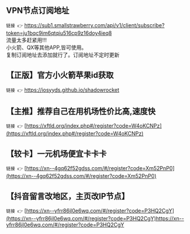## VPN节点订阅地址

`链接 👉` https://sub1.smallstrawberry.com/api/v1/client/subscribe?token=ju1bqc9im6qtqiu516cp9z16doy4ieq8  
流量太多赶紧用!!!  
小火箭、QX等其他APP,皆可使用。  
复制订阅地址去添加就行了。订阅地址不定时更新  

## 【正版】官方小火箭苹果id获取

`链接 👉` https://iosyyds.github.io/shadowrocket

## 【主推】推荐自己在用机场性价比高,速度快

`链接 👉` [https://xftld.org/index.php#/register?code=W4oKCNPz](https://xftld.org/index.php#/register?code=W4oKCNPz)

## 【较卡】一元机场便宜卡卡卡

`链接 👉` [https://xn--4gq62f52gdss.com/#/register?code=Xm52PnP0](https://xn--4gq62f52gdss.com/#/register?code=Xm52PnP0)

## 【抖音留言改地区，主页改IP节点】

`链接 👉` [https://xn--yfrr86jl0e6wq.com/#/register?code=P3HQ2CgY](https://xn--yfrr86jl0e6wq.com/#/register?code=P3HQ2CgY)https://xn--yfrr86jl0e6wq.com/#/register?code=P3HQ2CgY
